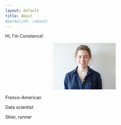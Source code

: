 ```yaml
---
layout: default
title: About
#permalink: /about/
---
```


Hi, I'm Constance!

<div style="text-align:center"><img src="assets/images/DSC_1887.jpg" alt="myFace" width="200"/></div>

Frenco-American

Data scientist

Skier, runner